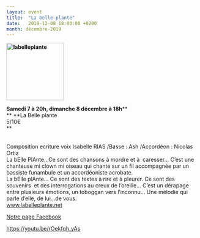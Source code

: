 ```yaml
---
layout: event
title:  "La belle plante"
date:   2019-12-08 18:00:00 +0200
month: décembre-2019
---
```

**<img class=" size-thumbnail wp-image-7212 alignleft" src="http://localhost/wpagendarts/wp-content/uploads/2019/10/labelleplante.jpg?w=150" alt="labelleplante" width="150" height="150" />**

**Samedi 7 à 20h, dimanche 8 décembre à 18h****  
** **La Belle plante  
5/10€  
** 

<span style="font-weight:400;"><br /> </span><span style="font-weight:400;">Composition ecriture voix Isabelle RIAS /Basse : Ash /Accordéon : Nicolas Ortiz</span><span style="font-weight:400;"><br /> </span><span style="font-weight:400;">La bElle PlAnte…Ce sont des chansons à mordre et à  caresser… C’est une chanteuse mi clown mi oiseau qui chante sur un fil accompagnée par un bassiste funambule et un accordéoniste acrobate.</span><span style="font-weight:400;"><br /> </span><span style="font-weight:400;">La bElle plAnte… Ce sont des textes à rire et à pleurer. Ce sont des souvenirs  et des interrogations au creux de l’oreille… C’est un dérapage entre plusieurs émotions, un toboggan vers l’inconnu… Une mélodie qui parle d’elle, de lui…de vous.</span><span style="font-weight:400;"><br /> </span>[<span style="font-weight:400;">www.labelleplante.net</span>](http://www.labelleplante.net/)<span style="font-weight:400;"><br /> </span>

<a href="https://www.facebook.com/labelleplante/" target="_blank" rel="noopener noreferrer">Notre page Facebook</a>

https://youtu.be/rOekfqh_yAs